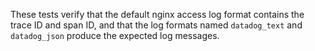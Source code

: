 These tests verify that the default nginx access log format contains the
trace ID and span ID, and that the log formats named `datadog_text` and
`datadog_json` produce the expected log messages.
